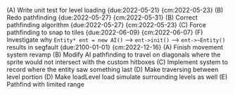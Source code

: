 (A) Write unit test for level loading {due:2022-05-21} {cm:2022-05-23}
(B) Redo pathfinding {due:2022-05-27} {cm:2022-05-31}
(B) Correct pathfinding algorithm {due:2022-05-27} {cm:2022-05-23}
(C) Force pathfinding to snap to tiles {due:2022-06-09} {cm:2022-06-07}
(F) Investigate why `Entity* ent = new AI()` --> `ent->init()` --> `ent->~Entity()` results in segfault {due:2100-01-01} {cm:2022-12-16}
(A) Finish movement system revamp
(B) Modify AI pathfinding to travel on diagonals where the sprite would not intersect with the custom hitboxes
(C) Implement system to record where the entity saw something last
(D) Make traversing between level portion
(D) Make loadLevel load simulate surrounding levels as well
(E) Pathfind with limited range
